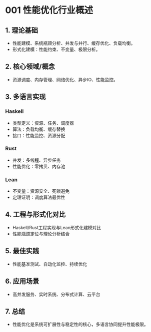 # 001 性能优化行业概述

## 1. 理论基础

- 性能建模、系统瓶颈分析、并发与并行、缓存优化、负载均衡。
- 形式化建模：性能约束、不变量、极限分析。

## 2. 核心领域/概念

- 资源调度、内存管理、网络优化、异步IO、性能监控。

## 3. 多语言实现

### Haskell

- 类型定义：资源、任务、调度器
- 算法：负载均衡、缓存替换
- 接口：性能监控、资源分配

### Rust

- 并发：多线程、异步任务
- 性能优化：零拷贝、内存池

### Lean

- 不变量：资源安全、死锁避免
- 定理证明：调度算法最优性

## 4. 工程与形式化对比

- Haskell/Rust工程实现与Lean形式化建模对比
- 性能瓶颈定位与理论分析结合

## 5. 最佳实践

- 性能基准测试、自动化监控、持续优化

## 6. 应用场景

- 高并发服务、实时系统、分布式计算、云平台

## 7. 总结

- 性能优化是系统可扩展性与稳定性的核心，多语言协同提升性能极限。
